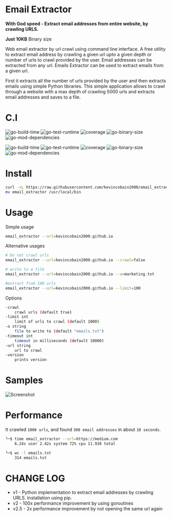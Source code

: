 # Email Extractor

**With God speed - Extract email addresses from entire website, by crawling URLS.**

**Just 10KB** Binary size

Web email extractor by url crawl using command line interface. A free utility to extract email address by crawling a given url upto a given depth or number of urls to crawl provided by the user. Email addresses can be extracted from any url. Emails Extractor can be used to extract emails from a given url.

First it extracts all the number of urls provided by the user and then extracts emails using simple Python libraries. This simple application allows to crawl through a website with a max depth of crawling 5000 urls and extracts email addresses and saves to a file.

# C.I

![go-build-time](https://coveritup.app/badge?org=kevincobain2000&repo=email_extractor&type=go-build-time&branch=master)
![go-test-runtime](https://coveritup.app/badge?org=kevincobain2000&repo=email_extractor&type=go-test-runtime&branch=master)
![coverage](https://coveritup.app/badge?org=kevincobain2000&repo=email_extractor&type=coverage&branch=master)
![go-binary-size](https://coveritup.app/badge?org=kevincobain2000&repo=email_extractor&type=go-binary-size&branch=master)
![go-mod-dependencies](https://coveritup.app/badge?org=kevincobain2000&repo=email_extractor&type=go-mod-dependencies&branch=master)

![go-build-time](https://coveritup.app/chart?org=kevincobain2000&repo=email_extractor&type=go-build-time&output=svg&width=160&height=160&branch=master&line=fill)
![go-test-runtime](https://coveritup.app/chart?org=kevincobain2000&repo=email_extractor&type=go-test-runtime&output=svg&width=160&height=160&branch=master&line=fill)
![coverage](https://coveritup.app/chart?org=kevincobain2000&repo=email_extractor&type=coverage&output=svg&width=160&height=160&branch=master)
![go-binary-size](https://coveritup.app/chart?org=kevincobain2000&repo=email_extractor&type=go-binary-size&output=svg&width=160&height=160&branch=master)
![go-mod-dependencies](https://coveritup.app/chart?org=kevincobain2000&repo=email_extractor&type=go-mod-dependencies&output=svg&width=160&height=160&branch=master&line=fill)


# Install

```sh
curl -sL https://raw.githubusercontent.com/kevincobain2000/email_extractor/master/install.sh | sh
mv email_extractor /usr/local/bin
```


# Usage

Simple usage

```sh
email_extractor --url=kevincobain2000.github.io
```

Alternative usages


```sh
# Do not crawl urls
email_extractor --url=kevincobain2000.github.io --crawl=false

# write to a file
email_extractor --url=kevincobain2000.github.io --o=marketing.txt

#extract from 100 urls
email_extractor --url=kevincobain2000.github.io --limit=100
```

Options

```sh
-crawl
    crawl urls (default true)
-limit int
    limit of urls to crawl (default 1000)
-o string
    file to write to (default "emails.txt")
-timeout int
    timeout in milliseconds (default 10000)
-url string
    url to crawl
-version
    prints version
```

# Samples

![Screenshot](https://imgur.com/efJfwB3.png)

# Performance

It crawled `1000 urls`, and found `300 email addresses` in about `10 seconds`.

```sh
╰─$ time email_extractor --url=https://medium.com
    6.24s user 2.42s system 72% cpu 11.938 total

╰─$ wc -l emails.txt
    314 emails.txt
```

# CHANGE LOG

- v1 - Python implementation to extract email addresses by crawling URLS. Installation using pip.
- v2 - 100x performance improvement by using goroutines
- v2.5 - 2x performance improvement by not opening the same url again